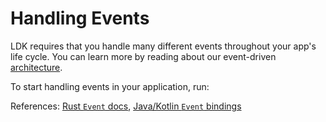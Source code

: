 # Handling Events

LDK requires that you handle many different events throughout your app's life cycle. You can learn more by reading about our event-driven [architecture](/overview/architecture.md).

To start handling events in your application, run:

<CodeSwitcher :languages="{rust:'Rust', kotlin:'Kotlin', swift:'Swift'}">
  <template v-slot:rust>

```rust
use lightning::util::events::{Event};

// In the event handler passed to BackgroundProcessor::start
match event {
  Event::PaymentSent { payment_preimage } => {
    // Handle successful payment
  }
  Event::PaymentFailed { payment_hash, rejected_by_dest } => {
    // Handle failed payment
  }
  Event::FundingGenerationReady { .. } => {
    // Generate the funding transaction for the channel
  }
}
```

  </template>

  <template v-slot:kotlin>
 
  ```kotlin
  import org.ldk.structs.Event

if (event is Event.PaymentSent) {
// Handle successful payment
}

if (event is Event.PaymentFailed) {
// Handle failed payment
}

if (event is Event.FundingGenerationReady) {
// Create a funding tx to be broadcast
}

````

</template>

<template v-slot:swift>

```Swift
import LightningDevKit

if let event = event.getValueAsPaymentSent() {
  // Handle successful payment
}

if let event = event.getValueAsPaymentFailed() {
  // Handle failed payment
}

if let event = event.getValueAsFundingGenerationReady() {
  // Create a funding tx to be broadcast
}
````

  </template>

</CodeSwitcher>

References: [Rust `Event` docs](https://docs.rs/lightning/*/lightning/util/events/enum.Event.html), [Java/Kotlin `Event` bindings](https://github.com/lightningdevkit/ldk-garbagecollected/blob/main/src/main/java/org/ldk/structs/Event.java)
